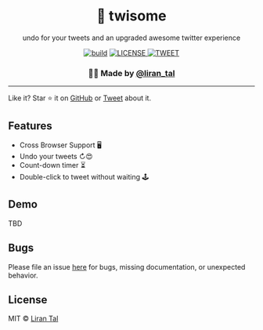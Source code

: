 <h1 align="center">🚀 twisome</h1>
<p align="center">undo for your tweets and an upgraded awesome twitter experience</p>
<div align="center">
  <a href="https://github.com/lirantal/twisome/actions?workflow=CI"><img src="https://github.com/lirantal/twisome/workflows/CI/badge.svg" alt="build"/></a>
  <a href="https://github.com/abhijithvijayan/web-extension-starter/blob/master/LICENSE">
    <img src="https://img.shields.io/github/license/abhijithvijayan/web-extension-starter.svg" alt="LICENSE" />
  </a>
  <a href="https://twitter.com/intent/tweet?text=Check%20out%20%F0%9F%9A%80%20twisome%20%E2%9C%A8%20by%20%40liran_tal%0A%0Aundo%20for%20your%20tweets%20and%20an%20upgraded%20awesome%20twitter%20experience:%20https%3A%2F%2Fgithub.com%2Flirantal%2Ftwisome%0A%0A%23twitter%20%23webextension%20%23indiedev%20%23chrome">
     <img src="https://img.shields.io/twitter/url/http/shields.io.svg?style=social" alt="TWEET" />
  </a>
</div>
<h3 align="center">🙋‍♂️ Made by <a href="https://twitter.com/liran_tal">@liran_tal</a></h3>
<hr />

Like it? Star ⭐️ it on [GitHub](https://github.com/lirantal/twisome/stargazers) or [Tweet](https://twitter.com/intent/tweet?text=Check%20out%20%F0%9F%9A%80%20twisome%20%E2%9C%A8%20by%20%40liran_tal%0A%0Aundo%20for%20your%20tweets%20and%20an%20upgraded%20awesome%20twitter%20experience:%20https%3A%2F%2Fgithub.com%2Flirantal%2Ftwisome%0A%0A%23twitter%20%23webextension%20%23indiedev%20%23chrome) about it.

## Features

- Cross Browser Support 🖥
- Undo your tweets ↻😍
- Count-down timer ⏳
- Double-click to tweet without waiting 🕹

## Demo

TBD

## Bugs

Please file an issue [here](https://github.com/lirantal/twisome/issues/new) for bugs, missing documentation, or unexpected behavior.

## License

MIT © [Liran Tal](https://github.com/lirantal/twisome)
